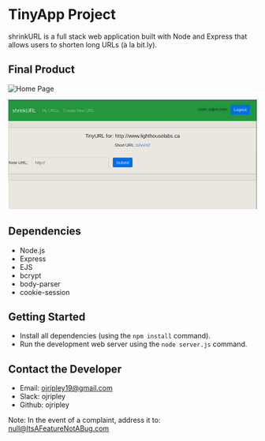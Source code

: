 # TinyApp Project

shrinkURL is a full stack web application built with Node and Express that allows users to shorten long URLs (à la bit.ly).

## Final Product

![Home Page](https://imgur.com/a/1TNnvss)

![URL Page](/images/shortURL-shortLink.png)

## Dependencies

- Node.js
- Express
- EJS
- bcrypt
- body-parser
- cookie-session

## Getting Started

- Install all dependencies (using the `npm install` command).
- Run the development web server using the `node server.js` command.

## Contact the Developer

- Email: ojripley19@gmail.com
- Slack: ojripley
- Github: ojripley

Note: In the event of a complaint,
address it to: null@ItsAFeatureNotABug.com
